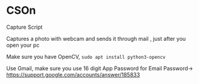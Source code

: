 # CSOn
Capture Script

Captures a photo with webcam and sends it through mail , just after you open your pc

Make sure you have
OpenCV, ```sudo apt install python3-opencv```

Use Gmail, make sure you use 16 digit App Password for Email Password->
https://support.google.com/accounts/answer/185833
